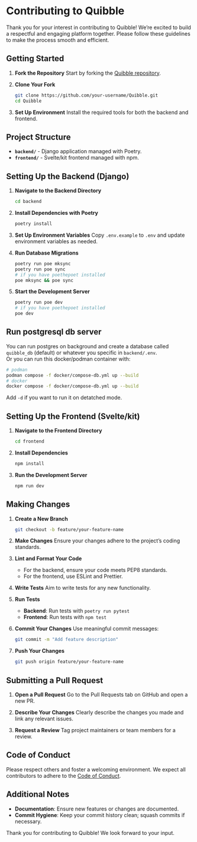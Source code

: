 # Contributing to Quibble

Thank you for your interest in contributing to Quibble! We’re excited to build a respectful and engaging platform together. Please follow these guidelines to make the process smooth and efficient.

## Getting Started

1. **Fork the Repository**
   Start by forking the [Quibble repository](https://github.com/quibble-dev/Quibble).

2. **Clone Your Fork**
   ```bash
   git clone https://github.com/your-username/Quibble.git
   cd Quibble
   ```

3. **Set Up Environment**
   Install the required tools for both the backend and frontend.

## Project Structure

- **`backend/`** - Django application managed with Poetry.
- **`frontend/`** - Svelte/kit frontend managed with npm.

## Setting Up the Backend (Django)

1. **Navigate to the Backend Directory**
   ```bash
   cd backend
   ```

2. **Install Dependencies with Poetry**
   ```bash
   poetry install
   ```

3. **Set Up Environment Variables**
   Copy `.env.example` to `.env` and update environment variables as needed.

4. **Run Database Migrations**
   ```bash
   poetry run poe mksync
   poetry run poe sync
   # if you have poethepoet installed
   poe mksync && poe sync
   ```

5. **Start the Development Server**
   ```bash
   poetry run poe dev
   # if you have poethepoet installed
   poe dev
   ```

## Run postgresql db server

You can run postgres on background and create a database called `quibble_db` (default) or whatever you specific in `backend/.env`.\
Or you can run this docker/podman container with:
```bash
# podman
podman compose -f docker/compose-db.yml up --build
# docker
docker compose -f docker/compose-db.yml up --build
```
Add `-d` if you want to run it on detatched mode.

## Setting Up the Frontend (Svelte/kit)

1. **Navigate to the Frontend Directory**
   ```bash
   cd frontend
   ```

2. **Install Dependencies**
   ```bash
   npm install
   ```

3. **Run the Development Server**
   ```bash
   npm run dev
   ```

## Making Changes

1. **Create a New Branch**
   ```bash
   git checkout -b feature/your-feature-name
   ```

2. **Make Changes**
   Ensure your changes adhere to the project’s coding standards.

3. **Lint and Format Your Code**
   - For the backend, ensure your code meets PEP8 standards.
   - For the frontend, use ESLint and Prettier.

4. **Write Tests**
   Aim to write tests for any new functionality.

5. **Run Tests**
   - **Backend**: Run tests with `poetry run pytest`
   - **Frontend**: Run tests with `npm test`

6. **Commit Your Changes**
   Use meaningful commit messages:
   ```bash
   git commit -m "Add feature description"
   ```

7. **Push Your Changes**
   ```bash
   git push origin feature/your-feature-name
   ```

## Submitting a Pull Request

1. **Open a Pull Request**
   Go to the Pull Requests tab on GitHub and open a new PR.

2. **Describe Your Changes**
   Clearly describe the changes you made and link any relevant issues.

3. **Request a Review**
   Tag project maintainers or team members for a review.

## Code of Conduct

Please respect others and foster a welcoming environment. We expect all contributors to adhere to the [Code of Conduct](https://github.com/quibble-dev/Quibble/blob/main/CODE_OF_CONDUCT.md).

## Additional Notes

- **Documentation**: Ensure new features or changes are documented.
- **Commit Hygiene**: Keep your commit history clean; squash commits if necessary.

Thank you for contributing to Quibble! We look forward to your input.
